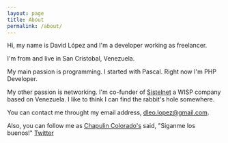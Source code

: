 ```yaml
---
layout: page
title: About
permalink: /about/
---
```


Hi, my name is David López and I'm a developer working as freelancer.

I'm from and live in San Cristobal, Venezuela.

My main passion is programming. I started with Pascal. Right now I'm PHP Developer.

My other passion is networking. I'm co-funder of [Sistelnet](http://www.sistelnet.com.ve) a WISP company based on Venezuela. I like to think I can find the rabbit's hole somewhere.

You can contact me throught my email address, <dleo.lopez@gmail.com>.

Also, you can follow me as [Chapulin Colorado's](https://es.wikipedia.org/wiki/El_Chapul%C3%ADn_Colorado) said, "Siganme los buenos!" <a href="https://twitter.com/dleolopez" rel="me" class="twitter url" target="_blank">Twitter</a>

